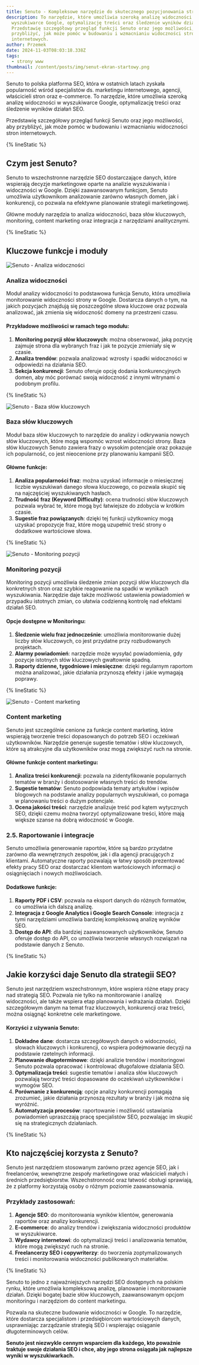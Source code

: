 ```yaml
---
title: Senuto - Kompleksowe narzędzie do skutecznego pozycjonowania stron
description: To narzędzie, które umożliwia szeroką analizę widoczności w
  wyszukiwarce Google, optymalizację treści oraz śledzenie wyników działań SEO.
  Przedstawię szczegółowy przegląd funkcji Senuto oraz jego możliwości, aby
  przybliżyć, jak może pomóc w budowaniu i wzmacnianiu widoczności stron
  internetowych.
author: Przemek
date: 2024-11-03T08:03:18.338Z
tags:
  - strony www
thumbnail: /content/posts/img/senut-ekran-startowy.png
---
```

Senuto to polska platforma SEO, która w ostatnich latach zyskała popularność wśród specjalistów ds. marketingu internetowego, agencji, właścicieli stron oraz e-commerce. To narzędzie, które umożliwia szeroką analizę widoczności w wyszukiwarce Google, optymalizację treści oraz śledzenie wyników działań SEO. 

Przedstawię szczegółowy przegląd funkcji Senuto oraz jego możliwości, aby przybliżyć, jak może pomóc w budowaniu i wzmacnianiu widoczności stron internetowych.

{% lineStatic %}

## Czym jest Senuto?

Senuto to wszechstronne narzędzie SEO dostarczające danych, które wspierają decyzje marketingowe oparte na analizie wyszukiwania i widoczności w Google. Dzięki zaawansowanym funkcjom, Senuto umożliwia użytkownikom analizowanie zarówno własnych domen, jak i konkurencji, co pozwala na efektywne planowanie strategii marketingowej. 

Główne moduły narzędzia to analiza widoczności, baza słów kluczowych, monitoring, content marketing oraz integracja z narzędziami analitycznymi.

{% lineStatic %}

## Kluczowe funkcje i moduły

![Senuto - Analiza widoczności](/content/posts/img/senuto-analiza-widocznosci.png)

### Analiza widoczności

Moduł analizy widoczności to podstawowa funkcja Senuto, która umożliwia monitorowanie widoczności strony w Google. Dostarcza danych o tym, na jakich pozycjach znajdują się poszczególne słowa kluczowe oraz pozwala analizować, jak zmienia się widoczność domeny na przestrzeni czasu.

#### Przykładowe możliwości w ramach tego modułu:

1. **Monitoring pozycji słów kluczowych**: można obserwować, jaką pozycję zajmuje strona dla wybranych fraz i jak te pozycje zmieniały się w czasie.
2. **Analiza trendów**: pozwala analizować wzrosty i spadki widoczności w odpowiedzi na działania SEO.
3. **Sekcja konkurencji**: Senuto oferuje opcję dodania konkurencyjnych domen, aby móc porównać swoją widoczność z innymi witrynami o podobnym profilu.

{% lineStatic %}

![Senuto - Baza słów kluczowych](/content/posts/img/senuto-baza-slow.png)

### Baza słów kluczowych

Moduł baza słów kluczowych to narzędzie do analizy i odkrywania nowych słów kluczowych, które mogą wspomóc wzrost widoczności strony. Baza słów kluczowych Senuto zawiera frazy o wysokim potencjale oraz pokazuje ich popularność, co jest nieocenione przy planowaniu kampanii SEO.

#### Główne funkcje:

1. **Analiza popularności fraz**: można uzyskać informacje o miesięcznej liczbie wyszukiwań danego słowa kluczowego, co pozwala skupić się na najczęściej wyszukiwanych hasłach.
2. **Trudność fraz (Keyword Difficulty)**: ocena trudności słów kluczowych pozwala wybrać te, które mogą być łatwiejsze do zdobycia w krótkim czasie.
3. **Sugestie fraz powiązanych**: dzięki tej funkcji użytkownicy mogą uzyskać propozycje fraz, które mogą uzupełnić treść strony o dodatkowe wartościowe słowa.

{% lineStatic %}

![Senuto - Monitoring pozycji](/content/posts/img/senuto-monitoring.png)

### Monitoring pozycji

Monitoring pozycji umożliwia śledzenie zmian pozycji słów kluczowych dla konkretnych stron oraz szybkie reagowanie na spadki w wynikach wyszukiwania. Narzędzie daje także możliwość ustawienia powiadomień w przypadku istotnych zmian, co ułatwia codzienną kontrolę nad efektami działań SEO.

#### Opcje dostępne w Monitoringu:

1. **Śledzenie wielu fraz jednocześnie**: umożliwia monitorowanie dużej liczby słów kluczowych, co jest przydatne przy rozbudowanych projektach.
2. **Alarmy powiadomień**: narzędzie może wysyłać powiadomienia, gdy pozycje istotnych słów kluczowych gwałtownie spadną.
3. **Raporty dzienne, tygodniowe i miesięczne**: dzięki regularnym raportom można analizować, jakie działania przynoszą efekty i jakie wymagają poprawy.

{% lineStatic %}

![Senuto - Content marketing](/content/posts/img/senuto-content-marketing.png)

### Content marketing

Senuto jest szczególnie cenione za funkcje content marketing, które wspierają tworzenie treści dopasowanych do potrzeb SEO i oczekiwań użytkowników. Narzędzie generuje sugestie tematów i słów kluczowych, które są atrakcyjne dla użytkowników oraz mogą zwiększyć ruch na stronie.

#### Główne funkcje content marketingu:

1. **Analiza treści konkurencji**: pozwala na zidentyfikowanie popularnych tematów w branży i dostosowanie własnych treści do trendów.
2. **Sugestie tematów**: Senuto podpowiada tematy artykułów i wpisów blogowych na podstawie analizy popularnych wyszukiwań, co pomaga w planowaniu treści o dużym potencjale.
3. **Ocena jakości treści**: narzędzie analizuje treść pod kątem wytycznych SEO, dzięki czemu można tworzyć optymalizowane treści, które mają większe szanse na dobrą widoczność w Google.

### 2.5. Raportowanie i integracje

Senuto umożliwia generowanie raportów, które są bardzo przydatne zarówno dla wewnętrznych zespołów, jak i dla agencji pracujących z klientami. Automatyczne raporty pozwalają w łatwy sposób prezentować efekty pracy SEO oraz dostarczać klientom wartościowych informacji o osiągnięciach i nowych możliwościach.

#### Dodatkowe funkcje:

1. **Raporty PDF i CSV**: pozwala na eksport danych do różnych formatów, co umożliwia ich dalszą analizę.
2. **Integracja z Google Analytics i Google Search Console**: integracja z tymi narzędziami umożliwia bardziej kompleksową analizę wyników SEO.
3. **Dostęp do API**: dla bardziej zaawansowanych użytkowników, Senuto oferuje dostęp do API, co umożliwia tworzenie własnych rozwiązań na podstawie danych z Senuto.

{% lineStatic %}

## Jakie korzyści daje Senuto dla strategii SEO?

Senuto jest narzędziem wszechstronnym, które wspiera różne etapy pracy nad strategią SEO. Pozwala nie tylko na monitorowanie i analizę widoczności, ale także wspiera etap planowania i wdrażania działań. Dzięki szczegółowym danym na temat fraz kluczowych, konkurencji oraz treści, można osiągnąć konkretne cele marketingowe.

#### Korzyści z używania Senuto:

1. **Dokładne dane**: dostarcza szczegółowych danych o widoczności, słowach kluczowych i konkurencji, co wspiera podejmowanie decyzji na podstawie rzetelnych informacji.
2. **Planowanie długoterminowe**: dzięki analizie trendów i monitoringowi Senuto pozwala opracować i kontrolować długofalowe działania SEO.
3. **Optymalizacja treści**: sugestie tematów i analiza słów kluczowych pozwalają tworzyć treści dopasowane do oczekiwań użytkowników i wymogów SEO.
4. **Porównanie z konkurencją**: opcje analizy konkurencji pomagają zrozumieć, jakie działania przynoszą rezultaty w branży i jak można się wyróżnić.
5. **Automatyzacja procesów**: raportowanie i możliwość ustawiania powiadomień upraszczają pracę specjalistów SEO, pozwalając im skupić się na strategicznych działaniach.

{% lineStatic %}

## Kto najczęściej korzysta z Senuto?

Senuto jest narzędziem stosowanym zarówno przez agencje SEO, jak i freelancerów, wewnętrzne zespoły marketingowe oraz właścicieli małych i średnich przedsiębiorstw. Wszechstronność oraz łatwość obsługi sprawiają, że z platformy korzystają osoby o różnym poziomie zaawansowania.

### Przykłady zastosowań:

1. **Agencje SEO**: do monitorowania wyników klientów, generowania raportów oraz analizy konkurencji.
2. **E-commerce**: do analizy trendów i zwiększania widoczności produktów w wyszukiwarce.
3. **Wydawcy internetowi**: do optymalizacji treści i analizowania tematów, które mogą zwiększyć ruch na stronie.
4. **Freelancerzy SEO i copywriterzy**: do tworzenia zoptymalizowanych treści i monitorowania widoczności publikowanych materiałów.

{% lineStatic %}

Senuto to jedno z najważniejszych narzędzi SEO dostępnych na polskim rynku, które umożliwia kompleksową analizę, planowanie i monitorowanie działań. Dzięki bogatej bazie słów kluczowych, zaawansowanym opcjom monitoringu i narzędziom do content marketingu. 

Pozwala na skuteczne budowanie widoczności w Google. To narzędzie, które dostarcza specjalistom i przedsiębiorcom wartościowych danych, usprawniając zarządzanie strategią SEO i wspierając osiąganie długoterminowych celów.

**Senuto jest niezwykle cennym wsparciem dla każdego, kto poważnie traktuje swoje działania SEO i chce, aby jego strona osiągała jak najlepsze wyniki w wyszukiwarkach.**